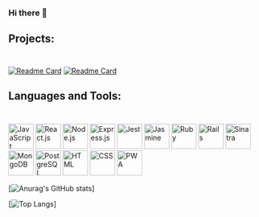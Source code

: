 ### Hi there 👋

<!--
**fizzy-fifs/fizzy-fifs** is a ✨ _special_ ✨ repository because its `README.md` (this file) appears on your GitHub profile.

Here are some ideas to get you started:

- 🔭 I’m currently working on ...
- 🌱 I’m currently learning ...
- 👯 I’m looking to collaborate on ...
- 🤔 I’m looking for help with ...
- 💬 Ask me about ...
- 📫 How to reach me: ...
- 😄 Pronouns: ...
- ⚡ Fun fact: ...
-->

## Projects: <br><br>
[![Readme Card](https://github-readme-stats.vercel.app/api/pin/?username=fizzy-fifs&repo=bazaar-client&show_icons=true&theme=tokyonight)](https://github.com/fizzy-fifs/bazaar-client) [![Readme Card](https://github-readme-stats.vercel.app/api/pin/?username=fizzy-fifs&repo=bazaar-server&show_icons=true&theme=tokyonight)](https://github.com/fizzy-fifs/bazaar-server)

## Languages and Tools:<br><br>
<img src="https://cdn.svgporn.com/logos/javascript.svg" width="50" height="50" alt="JavaScript" />
<img src="https://cdn.svgporn.com/logos/react.svg" width="50" height="50" alt="React.js" />
<img src="https://cdn.svgporn.com/logos/nodejs.svg" width="50" height="50" alt="Node.js" />
<img src="https://cdn.svgporn.com/logos/express.svg" width="50" height="50" alt="Express.js" />
<img src="https://cdn.svgporn.com/logos/jest.svg" width="50" height="50" alt="Jest" />
<img src="https://cdn.svgporn.com/logos/jasmine.svg" width="50" height="50" alt="Jasmine" />
<img src="https://cdn.svgporn.com/logos/ruby.svg" width="50" height="50" alt="Ruby" />
<img src="https://cdn.svgporn.com/logos/rails.svg" width="50" height="50" alt="Rails" />
<img src="https://cdn.svgporn.com/logos/sinatra.svg" width="50" height="50" alt="Sinatra" />
<img src="https://cdn.svgporn.com/logos/mongodb.svg" width="50" height="50" alt="MongoDB" />
<img src="https://cdn.svgporn.com/logos/postgresql.svg" width="50" height="50" alt="PostgreSQL" />
<img src="https://cdn.svgporn.com/logos/html-5.svg" width="50" height="50" alt="HTML" />
<img src="https://cdn.svgporn.com/logos/css-3.svg" width="50" height="50" alt="CSS" />
<img src="https://cdn.svgporn.com/logos/pwa.svg" width="50" height="50" alt="PWA" />



[![Anurag's GitHub stats](https://github-readme-stats.vercel.app/api?username=fizzy-fifs&count_private=true&show_icons=true&theme=tokyonight)]


[![Top Langs](https://github-readme-stats.vercel.app/api/top-langs/?username=fizzy-fifs&langs_count=10&layout=compact&theme=tokyonight)]
